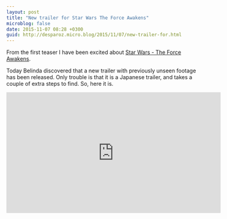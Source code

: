 ```yaml
---
layout: post
title: "New trailer for Star Wars The Force Awakens"
microblog: false
date: 2015-11-07 08:28 +0300
guid: http://desparoz.micro.blog/2015/11/07/new-trailer-for.html
---
```

From the first teaser I have been excited about <a href="http://www.desparoz.com/2014/11/30/masterful-story-telling-in-the-first-trailer-for-star-trek-the-force-awakens/">Star Wars - The Force Awakens</a>.

Today Belinda discovered that a new trailer with previously unseen footage has been released. Only trouble is that it is a Japanese trailer, and takes a couple of extra steps to find. So, here it is.

<iframe width="560" height="315" src="https://www.youtube.com/embed/SdAUiyeJMFQ" frameborder="0" allowfullscreen></iframe>
